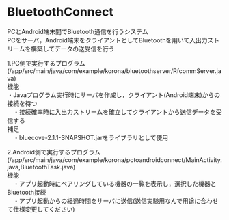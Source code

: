 # BluetoothConnect
PCとAndroid端末間でBluetooth通信を行うシステム  
PCをサーバ，Android端末をクライアントとしてBluetoothを用いて入出力ストリームを構築してデータの送受信を行う  

1.PC側で実行するプログラム(/app/src/main/java/com/example/korona/bluetoothserver/RfcommServer.java)  
  機能  
  ・Javaプログラム実行時にサーバを作成し，クライアント(Android端末)からの接続を待つ  
　・接続確率時に入出力ストリームを確立してクライアントから送信データを受信する  
  補足  
　・bluecove-2.1.1-SNAPSHOT.jarをライブラリとして使用  

2.Android側で実行するプログラム(/app/src/main/java/com/example/korona/pctoandroidconnect/MainActivity.java,BluetoothTask.java)  
  機能  
　・アプリ起動時にペアリングしている機器の一覧を表示し，選択した機器とBluetooth接続  
　・アプリ起動からの経過時間をサーバに送信(送信実験用なんで用途に合わせて仕様変更してください)  


